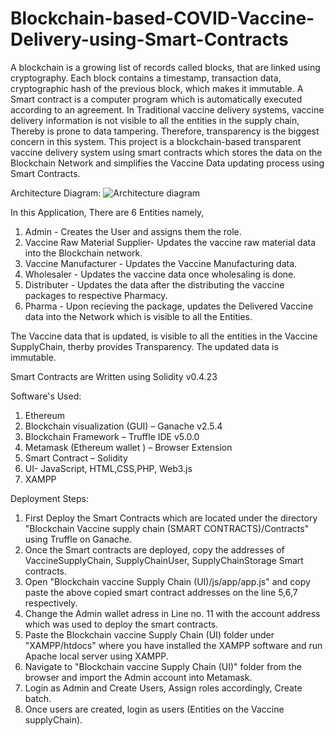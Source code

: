 # Blockchain-based-COVID-Vaccine-Delivery-using-Smart-Contracts
A blockchain is a growing list of records called blocks, that are linked using cryptography. Each block contains a timestamp, transaction data, cryptographic hash of the previous block, which makes it immutable. A Smart contract is a computer program which is automatically executed according to an agreement. In Traditional vaccine delivery systems, vaccine delivery information is not visible to all the entities in the supply chain, Thereby is prone to data tampering. Therefore, transparency is the biggest concern in this system. This project is a blockchain-based transparent vaccine delivery system using smart contracts which stores the data on the Blockchain Network and simplifies the Vaccine Data updating process using Smart Contracts.

Architecture Diagram:
![Architecture diagram](https://user-images.githubusercontent.com/47571640/126041711-c832e50e-7d6c-4fc4-b347-8cd08e07a1ad.png)

In this Application, There are 6 Entities namely,

1. Admin - Creates the User and assigns them the role.
2. Vaccine Raw Material Supplier- Updates the vaccine raw material data into the Blockchain network.
3. Vaccine Manufacturer - Updates the Vaccine Manufacturing data.
4. Wholesaler - Updates the vaccine data once wholesaling is done.
5. Distributer - Updates the data after the distributing the vaccine packages to respective Pharmacy.
6. Pharma - Upon recieving the package, updates the Delivered Vaccine data into the Network which is visible to all the Entities.

The Vaccine data that is updated, is visible to all the entities in the Vaccine SupplyChain, therby provides Transparency. The updated data is immutable.

Smart Contracts are Written using Solidity v0.4.23

Software's Used:

1. Ethereum
2. Blockchain visualization (GUI) – Ganache v2.5.4
3. Blockchain Framework – Truffle IDE v5.0.0
4. Metamask (Ethereum wallet ) – Browser Extension
5. Smart Contract – Solidity
6. UI- JavaScript, HTML,CSS,PHP, Web3.js
7. XAMPP

Deployment Steps:
1. First Deploy the Smart Contracts which are located under the directory "Blockchain Vaccine supply chain (SMART CONTRACTS)/Contracts" using Truffle on Ganache.
2. Once the Smart contracts are deployed, copy the addresses of VaccineSupplyChain, SupplyChainUser, SupplyChainStorage Smart contracts.
3. Open "Blockchain vaccine Supply Chain (UI)/js/app/app.js" and copy paste the above copied smart contract addresses on the line 5,6,7 respectively.
4. Change the Admin wallet adress in Line no. 11 with the account address which was used to deploy the smart contracts.
5. Paste the Blockchain vaccine Supply Chain (UI) folder under "XAMPP/htdocs" where you have installed the XAMPP software and run Apache local server using XAMPP.
6. Navigate to "Blockchain vaccine Supply Chain (UI)" folder from the browser and import the Admin account into Metamask.
7. Login as Admin and Create Users, Assign roles accordingly, Create batch.
8. Once users are created, login as users (Entities on the Vaccine supplyChain).
